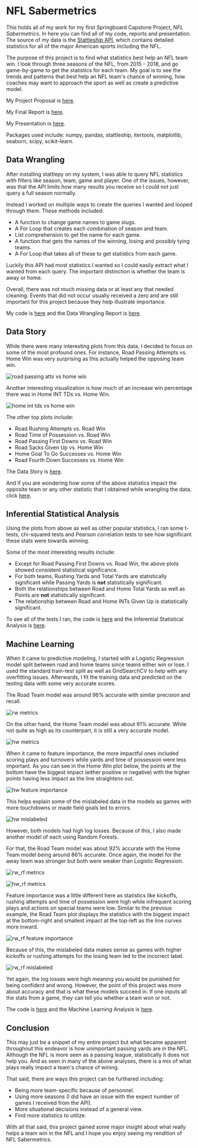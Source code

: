 # NFL Sabermetrics

This holds all of my work for my first Springboard Capstone Project, *NFL Sabermetrics*. In here you can find all of my code, reports and presentation. The source of my data is the [Stattleship API](https://www.stattleship.com/), which contains detailed statistics for all of the major American sports including the NFL.

The purpose of this project is to find what statistics best help an NFL team win. I look through three seasons of the NFL, from 2015 - 2018, and go game-by-game to get the statistics for each team. My goal is to see the trends and patterns that best help an NFL team's chance of winning, how coaches may want to approach the sport as well as create a predictive model.

My Project Proposal is [here](https://github.com/SportsReiter12/Data-Science/blob/master/NFL%20Capstone%20Project/NFL%20Capstone%20Project%20Proposal.pdf).

My Final Report is [here](https://github.com/SportsReiter12/Data-Science/blob/master/NFL%20Capstone%20Project/NFL%20Capstone%20Final%20Report.pdf).

My Presentation is [here](https://github.com/SportsReiter12/Data-Science/blob/master/NFL%20Capstone%20Project/NFL%20Capstone%20Presentation.pptx).

Packages used include: numpy, pandas, stattleship, itertools, matplotlib, seaborn, scipy, scikit-learn.

## Data Wrangling

After installing stattlepy on my system, I was able to query NFL statistics with filters like season, team, game and player. One of the issues, however, was that the API limits how many results you receive so I could not just query a full season normally.

Instead I worked on multiple ways to create the queries I wanted and looped through them. These methods included:
  - A function to change game names to game slugs.
  - A For Loop that creates each combination of season and team.
  - List comprehension to get the name for each game.
  - A function that gets the names of the winning, losing and possibly tying teams.
  - A For Loop that takes all of these to get statistics from each game.
  
Luckily this API had most statistics I wanted so I could easily extract what I wanted from each query. The important distinction is whether the team is away or home. 

Overall, there was not much missing data or at least any that needed cleaning. Events that did not occur usually received a zero and are still important for this project because they help illustrate importance.

My code is [here](https://github.com/SportsReiter12/Data-Science/blob/master/NFL%20Capstone%20Project/Data%20Wrangling/NFL%20Capstone%20Project%20Data%20Wrangling.ipynb) and the Data Wrangling Report is [here](https://github.com/SportsReiter12/Data-Science/blob/master/NFL%20Capstone%20Project/Data%20Wrangling/NFL%20Capstone%20Data%20Wrangling%20Report.pdf).

## Data Story

While there were many interesting plots from this data, I decided to focus on some of the most profound ones. For instance, Road Passing Attempts vs. Home Win was very surprising as this actually helped the opposing team win.

![road passing atts vs home win](https://user-images.githubusercontent.com/37318222/48574966-78577900-e8c5-11e8-866f-be938e758dad.png)

Another interesting visualization is how much of an increase win percentage there was in Home INT TDs vs. Home Win.

![home int tds vs home win](https://user-images.githubusercontent.com/37318222/48575013-97560b00-e8c5-11e8-9047-cab7b0f0ffea.png)

The other top plots include:
   - Road Rushing Attempts vs. Road Win
   - Road Time of Possession vs. Road Win
   - Road Passing First Downs vs. Road Win
   - Road Sacks Given Up vs. Home Win
   - Home Goal To Go Successes vs. Home Win
   - Road Fourth Down Successes vs. Home Win
   
 The Data Story is [here](https://github.com/SportsReiter12/Data-Science/blob/master/NFL%20Capstone%20Project/Data%20Storytelling/NFL%20Capstone%20Data%20Story.ipynb).
 
 And if you are wondering how some of the above statistics impact the opposite team or any other statistic that I obtained while wrangling the data, click [here](https://github.com/SportsReiter12/Data-Science/blob/master/NFL%20Capstone%20Project/Data%20Storytelling/NFL%20Capstone%20EDA%20-%20Plots.ipynb).
 
 ## Inferential Statistical Analysis
 
 Using the plots from above as well as other popular statistics, I ran some t-tests, chi-squared tests and Pearson correlation tests to see how significant these stats were towards winning.
 
 Some of the most interesting results include:
   - Except for Road Passing First Downs vs. Road Win, the above plots showed consistent statistical significance.
   - For both teams, Rushing Yards and Total Yards are statistically significant while Passing Yards is **not** statistically significant.
   - Both the relationships between Road and Home Total Yards as well as Points are **not** statistically significant.
   - The relationship between Road and Home INTs Given Up is statistically significant.
   
 To see all of the tests I ran, the code is [here](https://github.com/SportsReiter12/Data-Science/blob/master/NFL%20Capstone%20Project/Inferential%20Statistics/NFL%20Capstone%20EDA%20-%20Inferential%20Statistics.ipynb) and the Inferential Statistical Analysis is [here](https://github.com/SportsReiter12/Data-Science/blob/master/NFL%20Capstone%20Project/Inferential%20Statistics/NFL%20Capstone%20Inferential%20Statistical%20Analysis.pdf).
 
 ## Machine Learning
 
 When it came to predictive modeling, I started with a Logistic Regression model split between road and home teams since teams either win or lose. I used the standard train-test split as well as GridSearchCV to help with any overfitting issues. Afterwards, I fit the training data and predicted on the testing data with some very accurate scores.
 
 The Road Team model was around 96% accurate with similar precision and recall.
 
 ![rw metrics](https://user-images.githubusercontent.com/37318222/48793712-afa29d00-ecac-11e8-851c-90e7bb1c952a.png)
 
 On the other hand, the Home Team model was about 91% accurate. While not quite as high as its counterpart, it is still a very accurate model.
 
![hw metrics](https://user-images.githubusercontent.com/37318222/49129347-3e528380-f284-11e8-93c4-d95c29128989.png)
 
 When it came to feature importance, the more impactful ones included scoring plays and turnovers while yards and time of possession were less important. As you can see in the Home Win plot below, the points at the bottom have the biggest impact (either positive or negative) with the higher points having less impact as the line straightens out.
 
 ![hw feature importance](https://user-images.githubusercontent.com/37318222/48793795-f6909280-ecac-11e8-977b-94ac3ae3dbe8.png)
 
 This helps explain some of the mislabeled data in the models as games with more touchdowns or made field goals led to errors.
 
 ![hw mislabeled](https://user-images.githubusercontent.com/37318222/48793900-42dbd280-ecad-11e8-89b9-367b7039a1d8.png)
 
 However, both models had high log losses. Because of this, I also made another model of each using Random Forests.
 
 For that, the Road Team model was about 92% accurate with the Home Team model being around 86% accurate. Once again, the model for the away team was stronger but both were weaker than Logistic Regression.
 
 ![rw_rf metrics](https://user-images.githubusercontent.com/37318222/48793826-0e681680-ecad-11e8-8ab3-bd7592e7bf94.png)
 
 ![hw_rf metrics](https://user-images.githubusercontent.com/37318222/48793836-17f17e80-ecad-11e8-8e22-0fa163876b61.png)
 
 Feature importance was a little different here as statistics like kickoffs, rushing attempts and time of possession were high while infrequent scoring plays and actions on special teams were low. Similar to the previous example, the Road Team plot displays the statistics with the biggest impact at the bottom-right and smallest impact at the top-left as the line curves more inward.
 
 ![rw_rf feature importance](https://user-images.githubusercontent.com/37318222/48793923-538c4880-ecad-11e8-8818-bb9157aec8b6.png)
 
 Because of this, the mislabeled data makes sense as games with higher kickoffs or rushing attempts for the losing team led to the incorrect label.
 
 ![rw_rf mislabeled](https://user-images.githubusercontent.com/37318222/48794186-0fe60e80-ecae-11e8-9137-da1a7f240e84.png)
 
 Yet again, the log losses were high meaning you would be punished for being confident and wrong. However, the point of this project was more about accuracy and that is what these models succeed in. If one inputs all the stats from a game, they can tell you whether a team won or not.
 
 The code is [here](https://github.com/SportsReiter12/Data-Science/blob/master/NFL%20Capstone%20Project/Machine%20Learning/NFL%20Capstone%20Machine%20Learning.ipynb) and the Machine Learning Analysis is [here](https://github.com/SportsReiter12/Data-Science/blob/master/NFL%20Capstone%20Project/Machine%20Learning/NFL%20Capstone%20Machine%20Learning%20Analysis.pdf).
 
 ## Conclusion
 
 This may just be a snippet of my entire project but what became apparent throughout this endeavor is how unimportant passing yards are in the NFL. Although the NFL is more seen as a passing league, statistically it does not help you. And as seen in many of the above analyses, there is a mix of what plays really impact a team's chance of wining.
 
 That said, there are ways this project can be furthered including:
  - Being more team-specific because of personnel.
  - Using more seasons (I did have an issue with the expect number of games I received from the API).
  - More situational decisions instead of a general view.
  - Find more statistics to utilize.
  
With all that said, this project gained some major insight about what really helps a team win in the NFL and I hope you enjoy seeing my rendition of NFL Sabermetrics.
